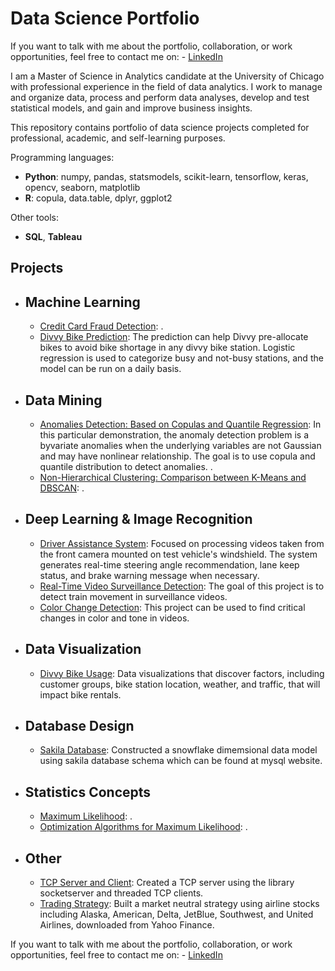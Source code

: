 # Data Science Portfolio
If you want to talk with me about the portfolio, collaboration, or work opportunities, feel free to contact me on:
    - [LinkedIn](https://www.linkedin.com/in/pang)

I am a Master of Science in Analytics candidate at the University of Chicago with professional experience in the field of data analytics. I work to manage and organize data, process and perform data analyses, develop and test statistical models, and gain and improve business insights.

This repository contains portfolio of data science projects completed for professional, academic, and self-learning purposes.


Programming languages:
  - **Python**: numpy, pandas, statsmodels, scikit-learn, tensorflow, keras, opencv, seaborn, matplotlib
  - **R**: copula, data.table, dplyr, ggplot2

Other tools:
  - **SQL**, **Tableau**

## Projects
- ## Machine Learning
    - [Credit Card Fraud Detection](https://github.com/ranpanguchicago/credit_card_fraud_detection): .
    - [Divvy Bike Prediction](https://github.com/ranpanguchicago/divvy_bike_prediction): The prediction can help Divvy pre-allocate bikes to avoid bike shortage in any divvy bike station. Logistic regression is used to categorize busy and not-busy stations, and the model can be run on a daily basis.

- ## Data Mining
    - [Anomalies Detection: Based on Copulas and Quantile Regression](https://github.com/ranpanguchicago/anomalies_detection_based_on_copulas_and_quantile_regression): In this particular demonstration, the anomaly detection problem is a byvariate anomalies when the underlying variables are not Gaussian and may have nonlinear relationship. The goal is to use copula and quantile distribution to detect anomalies.
.
    - [Non-Hierarchical Clustering: Comparison between K-Means and DBSCAN](https://github.com/ranpanguchicago/non_hierarchical_clustering_comparison_between_k_means_and_dbscan): .
    
- ## Deep Learning & Image Recognition
    - [Driver Assistance System](https://github.com/ranpanguchicago/driver_assistance_system): Focused on processing videos taken from the front camera mounted on test vehicle's windshield. The system generates real-time steering angle recommendation, lane keep status, and brake warning message when necessary.
    - [Real-Time Video Surveillance Detection](https://github.com/ranpanguchicago/real_time_video_surveillance_detection): The goal of this project is to detect train movement in surveillance videos.
    - [Color Change Detection](https://github.com/ranpanguchicago/color_change_detection): This project can be used to find critical changes in color and tone in videos.

- ## Data Visualization
    - [Divvy Bike Usage](https://github.com/ranpanguchicago/divvy_bike_usage): Data visualizations that discover factors, including customer groups, bike station location, weather, and traffic, that will impact bike rentals.
    
- ## Database Design
    - [Sakila Database](https://github.com/ranpanguchicago/sakila_database): Constructed a snowflake dimemsional data model using sakila database schema which can be found at mysql website.

- ## Statistics Concepts
    - [Maximum Likelihood](https://github.com/ranpanguchicago/maximum_likelihood): .
    - [Optimization Algorithms for Maximum Likelihood](https://github.com/ranpanguchicago/optimization_algorithms_for_maximum_likelihood): .
    
- ## Other
    - [TCP Server and Client](https://github.com/ranpanguchicago/tcp_server_and_client): Created a TCP server using the library socketserver and threaded TCP clients.
    - [Trading Strategy](https://github.com/ranpanguchicago/trading_strategy): Built a market neutral strategy using airline stocks including Alaska, American, Delta, JetBlue, Southwest, and United Airlines, downloaded from Yahoo Finance.
  
If you want to talk with me about the portfolio, collaboration, or work opportunities, feel free to contact me on:
    - [LinkedIn](https://www.linkedin.com/in/pang)
